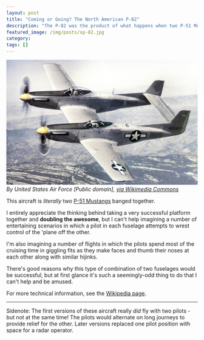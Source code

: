 ```yaml
---
layout: post
title: "Coming or Going? The North American P-82"
description: "The P-82 was the product of what happens when two P-51 Mustangs get together."
featured_image: /img/posts/xp-82.jpg
category:
tags: []
---
```


![a North American XP-82](/img/posts/xp-82.jpg)
<cite>By United States Air Force [Public domain], <a href="https://commons.wikimedia.org/wiki/File%3ANorth_American_XP-82_Twin_Mustang_44-83887.Color.jpg">via Wikimedia Commons</a>
</cite>

This aircraft is _literally_ two [P-51 Mustangs](https://en.wikipedia.org/wiki/North_American_P-51_Mustang) banged together.

I entirely appreciate the thinking behind taking a very successful platform together and **doubling the awesome**, but I can't help imagining a number of entertaining scenarios in which a pilot in each fuselage attempts to wrest control of the 'plane off the other.

I'm also imagining a number of flights in which the pilots spend most of the cruising time in giggling fits as they make faces and thumb their noses at each other along with similar hijinks.

There's good reasons why this type of combination of two fuselages would be successful, but at first glance it's such a seemingly-odd thing to do that I can't help and be amused.

For more technical information, see the [Wikipedia page](https://en.wikipedia.org/wiki/North_American_F-82_Twin_Mustang).

---

Sidenote: The first versions of these aircraft really _did_ fly with two pilots - but not at the same time! The pilots would alternate on long journeys to provide relief for the other. Later versions replaced one pilot position with space for a radar operator.
